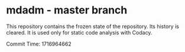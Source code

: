 # mdadm - master branch

This repository contains the frozen state of the repository.
Its history is cleared. It is used only for static code
analysis with Codacy.

Commit Time: 1716964662